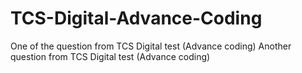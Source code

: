 # TCS-Digital-Advance-Coding
One of the question from TCS Digital test (Advance coding)
Another question from TCS Digital test (Advance coding)
